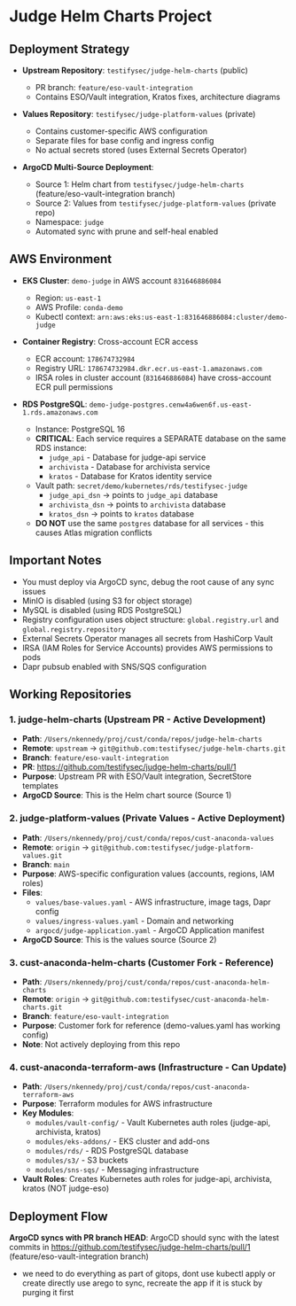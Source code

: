 # Judge Helm Charts Project

## Deployment Strategy

- **Upstream Repository**: `testifysec/judge-helm-charts` (public)
  - PR branch: `feature/eso-vault-integration`
  - Contains ESO/Vault integration, Kratos fixes, architecture diagrams

- **Values Repository**: `testifysec/judge-platform-values` (private)
  - Contains customer-specific AWS configuration
  - Separate files for base config and ingress config
  - No actual secrets stored (uses External Secrets Operator)

- **ArgoCD Multi-Source Deployment**:
  - Source 1: Helm chart from `testifysec/judge-helm-charts` (feature/eso-vault-integration branch)
  - Source 2: Values from `testifysec/judge-platform-values` (private repo)
  - Namespace: `judge`
  - Automated sync with prune and self-heal enabled

## AWS Environment

- **EKS Cluster**: `demo-judge` in AWS account `831646886084`
  - Region: `us-east-1`
  - AWS Profile: `conda-demo`
  - Kubectl context: `arn:aws:eks:us-east-1:831646886084:cluster/demo-judge`

- **Container Registry**: Cross-account ECR access
  - ECR account: `178674732984`
  - Registry URL: `178674732984.dkr.ecr.us-east-1.amazonaws.com`
  - IRSA roles in cluster account (`831646886084`) have cross-account ECR pull permissions

- **RDS PostgreSQL**: `demo-judge-postgres.cenw4a6wen6f.us-east-1.rds.amazonaws.com`
  - Instance: PostgreSQL 16
  - **CRITICAL**: Each service requires a SEPARATE database on the same RDS instance:
    - `judge_api` - Database for judge-api service
    - `archivista` - Database for archivista service
    - `kratos` - Database for Kratos identity service
  - Vault path: `secret/demo/kubernetes/rds/testifysec-judge`
    - `judge_api_dsn` → points to `judge_api` database
    - `archivista_dsn` → points to `archivista` database
    - `kratos_dsn` → points to `kratos` database
  - **DO NOT** use the same `postgres` database for all services - this causes Atlas migration conflicts

## Important Notes

- You must deploy via ArgoCD sync, debug the root cause of any sync issues
- MinIO is disabled (using S3 for object storage)
- MySQL is disabled (using RDS PostgreSQL)
- Registry configuration uses object structure: `global.registry.url` and `global.registry.repository`
- External Secrets Operator manages all secrets from HashiCorp Vault
- IRSA (IAM Roles for Service Accounts) provides AWS permissions to pods
- Dapr pubsub enabled with SNS/SQS configuration

## Working Repositories

### 1. judge-helm-charts (Upstream PR - Active Development)
- **Path**: `/Users/nkennedy/proj/cust/conda/repos/judge-helm-charts`
- **Remote**: `upstream` → `git@github.com:testifysec/judge-helm-charts.git`
- **Branch**: `feature/eso-vault-integration`
- **PR**: https://github.com/testifysec/judge-helm-charts/pull/1
- **Purpose**: Upstream PR with ESO/Vault integration, SecretStore templates
- **ArgoCD Source**: This is the Helm chart source (Source 1)

### 2. judge-platform-values (Private Values - Active Deployment)
- **Path**: `/Users/nkennedy/proj/cust/conda/repos/cust-anaconda-values`
- **Remote**: `origin` → `git@github.com:testifysec/judge-platform-values.git`
- **Branch**: `main`
- **Purpose**: AWS-specific configuration values (accounts, regions, IAM roles)
- **Files**:
  - `values/base-values.yaml` - AWS infrastructure, image tags, Dapr config
  - `values/ingress-values.yaml` - Domain and networking
  - `argocd/judge-application.yaml` - ArgoCD Application manifest
- **ArgoCD Source**: This is the values source (Source 2)

### 3. cust-anaconda-helm-charts (Customer Fork - Reference)
- **Path**: `/Users/nkennedy/proj/cust/conda/repos/cust-anaconda-helm-charts`
- **Remote**: `origin` → `git@github.com:testifysec/cust-anaconda-helm-charts.git`
- **Branch**: `feature/eso-vault-integration`
- **Purpose**: Customer fork for reference (demo-values.yaml has working config)
- **Note**: Not actively deploying from this repo

### 4. cust-anaconda-terraform-aws (Infrastructure - Can Update)
- **Path**: `/Users/nkennedy/proj/cust/conda/repos/cust-anaconda-terraform-aws`
- **Purpose**: Terraform modules for AWS infrastructure
- **Key Modules**:
  - `modules/vault-config/` - Vault Kubernetes auth roles (judge-api, archivista, kratos)
  - `modules/eks-addons/` - EKS cluster and add-ons
  - `modules/rds/` - RDS PostgreSQL database
  - `modules/s3/` - S3 buckets
  - `modules/sns-sqs/` - Messaging infrastructure
- **Vault Roles**: Creates Kubernetes auth roles for judge-api, archivista, kratos (NOT judge-eso)

## Deployment Flow

**ArgoCD syncs with PR branch HEAD**: ArgoCD should sync with the latest commits in https://github.com/testifysec/judge-helm-charts/pull/1 (feature/eso-vault-integration branch)
- we need to do everything as part of gitops, dont use kubectl apply or create directly use arego to sync, recreate the app if it is stuck by purging it first